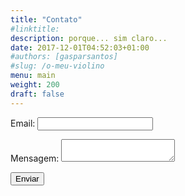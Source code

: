 ```yaml
---
title: "Contato"
#linktitle:
description: porque... sim claro...
date: 2017-12-01T04:52:03+01:00
#authors: [gasparsantos]
#slug: /o-meu-violino
menu: main
weight: 200
draft: false
---
```

<form name="contact" method="POST" action="thank-you" netlify>
  <p>
    <label>Email: <input type="text" name="name"></label>
  </p>
  <p>
    <label>Mensagem: <textarea name="message"></textarea></label>
  </p>
  <div netlify-recaptcha></div>
  <p>
    <button type=”submit”>Enviar</button>
  </p>
</form>
